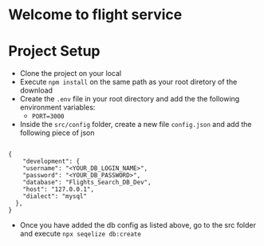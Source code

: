 # Welcome to flight service

# Project Setup
- Clone the project on your local
- Execute `npm install` on the same path as your root diretory of the download
- Create the `.env` file in your root directory and add the the following environment variables:
    - `PORT=3000`
- Inside the `src/config` folder, create a new file `config.json` and add the following piece of json

```

{
    "development": {
    "username": "<YOUR_DB_LOGIN_NAME>",
    "password": "<YOUR_DB_PASSWORD>",
    "database": "Flights_Search_DB_Dev",
    "host": "127.0.0.1",
    "dialect": "mysql"
  },
}

```

- Once you have added the db config as listed above, go to the src folder and execute `npx seqelize db:create` 
```
